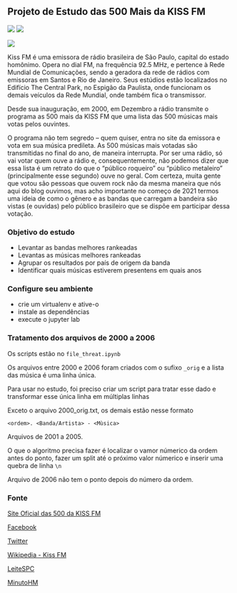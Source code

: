 ## Projeto de Estudo das 500 Mais da KISS FM
![](https://img.shields.io/badge/Python-3.8-blue.svg)
![](https://img.shields.io/badge/Pandas-blue.svg)

<img src="https://kissfm.com.br/wp-content/themes/KISSFM/img/kisslogo.png">

Kiss FM é uma emissora de rádio brasileira de São Paulo, capital do estado homônimo. Opera no dial FM, na frequência 92.5 MHz, e pertence à Rede Mundial de Comunicações, sendo a geradora da rede de rádios com emissoras em Santos e Rio de Janeiro. Seus estúdios estão localizados no Edifício The Central Park, no Espigão da Paulista, onde funcionam os demais veículos da Rede Mundial, onde também fica o transmissor.

Desde sua inauguração, em 2000, em Dezembro a rádio transmite o programa as 500 mais da KISS FM que uma lista das 500 músicas mais votas pelos ouvintes.

O programa não tem segredo – quem quiser, entra no site da emissora e vota em sua música predileta. As 500 músicas mais votadas são transmitidas no final do ano, de maneira interrupta. Por ser uma rádio, só vai votar quem ouve a rádio e, consequentemente, não podemos dizer que essa lista é um retrato do que o “público roqueiro” ou “público metaleiro” (principalmente esse segundo) ouve no geral. Com certeza, muita gente que votou são pessoas que ouvem rock não da mesma maneira que nós aqui do blog ouvimos, mas acho importante no começo de 2021 termos uma ideia de como o gênero e as bandas que carregam a bandeira são vistas (e ouvidas) pelo público brasileiro que se dispõe em participar dessa votação.

### Objetivo do estudo

- Levantar as bandas melhores rankeadas
- Levantas as músicas melhores rankeadas
- Agrupar os resultados por país de origem da banda
- Identificar quais músicas estiverem presentens em quais anos

### Configure seu ambiente

- crie um virtualenv e ative-o
- instale as dependências
- execute o jupyter lab

### Tratamento dos arquivos de 2000 a 2006

Os scripts estão no ```file_threat.ipynb```

Os arquivos entre 2000 e 2006 foram criados com o sufixo ```_orig``` e a lista das música é uma linha única.

Para usar no estudo, foi preciso criar um script para tratar esse dado e transformar esse única linha em múltiplas linhas

Exceto o arquivo 2000_orig.txt, os demais estão nesse formato
```
<ordem>. <Banda/Artista> - <Mùsica>
```

Arquivos de 2001 a 2005.

O que o algoritmo precisa fazer é localizar o vamor númerico da ordem antes do ponto, fazer um split até o próximo valor númerico e inserir uma quebra de linha ```\n```


Arquivo de 2006 não tem o ponto depois do número da ordem.

### Fonte

[Site Oficial das 500 da KISS FM](https://kissfm.com.br/as-500-mais-da-kiss/)

[Facebook](https://www.facebook.com/as500maisdakissfm/)

[Twitter](https://twitter.com/500maisdakissfm)

[Wikipedia - Kiss FM](https://pt.wikipedia.org/wiki/Kiss_FM)

[LeiteSPC](https://leitespc.blogspot.com/)

[MinutoHM](https://minutohm.com/2021/01/07/analise-das-500-mais-votadas-da-kiss-fm-em-2020/)
